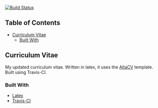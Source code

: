 <!-- PROJECT SHIELDS -->
[![Build Status](https://travis-ci.org/marcodenisi/cv.svg?branch=master)](https://travis-ci.org/marcodenisi/cv)

<!-- TABLE OF CONTENTS -->
## Table of Contents

* [Curriculum Vitae](#curriculum-vitae)
  * [Built With](#built-with)

<!-- ABOUT THE PROJECT -->
## Curriculum Vitae
My updated curriculum vitae. Written in latex, it uses the [AltaCV](https://github.com/liantze/AltaCV) template. Built using Travis-CI.

### Built With
* [Latex](https://www.latex-project.org/)
* [Travis-CI](https://travis-ci.org/)